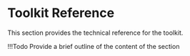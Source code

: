 # Toolkit Reference

This section provides the technical reference for the toolkit.

!!!Todo
    Provide a brief outline of the content of the section
